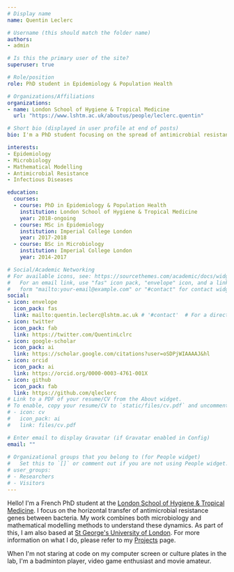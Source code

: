 ```yaml
---
# Display name
name: Quentin Leclerc

# Username (this should match the folder name)
authors:
- admin

# Is this the primary user of the site?
superuser: true

# Role/position
role: PhD student in Epidemiology & Population Health

# Organizations/Affiliations
organizations:
- name: London School of Hygiene & Tropical Medicine
  url: "https://www.lshtm.ac.uk/aboutus/people/leclerc.quentin"

# Short bio (displayed in user profile at end of posts)
bio: I'm a PhD student focusing on the spread of antimicrobial resistance genes between bacteria.

interests:
- Epidemiology
- Microbiology
- Mathematical Modelling
- Antimicrobial Resistance
- Infectious Diseases

education:
  courses:
  - course: PhD in Epidemiology & Population Health
    institution: London School of Hygiene & Tropical Medicine
    year: 2018-ongoing
  - course: MSc in Epidemiology
    institution: Imperial College London
    year: 2017-2018
  - course: BSc in Microbiology
    institution: Imperial College London
    year: 2014-2017

# Social/Academic Networking
# For available icons, see: https://sourcethemes.com/academic/docs/widgets/#icons
#   For an email link, use "fas" icon pack, "envelope" icon, and a link in the
#   form "mailto:your-email@example.com" or "#contact" for contact widget.
social:
- icon: envelope
  icon_pack: fas
  link: mailto:quentin.leclerc@lshtm.ac.uk # '#contact'  # For a direct email link, use "mailto:test@example.org".
- icon: twitter
  icon_pack: fab
  link: https://twitter.com/QuentinLclrc
- icon: google-scholar
  icon_pack: ai
  link: https://scholar.google.com/citations?user=oSDPjWIAAAAJ&hl
- icon: orcid
  icon_pack: ai
  link: https://orcid.org/0000-0003-4761-001X 
- icon: github
  icon_pack: fab
  link: https://github.com/qleclerc
# Link to a PDF of your resume/CV from the About widget.
# To enable, copy your resume/CV to `static/files/cv.pdf` and uncomment the lines below.  
# - icon: cv
#   icon_pack: ai
#   link: files/cv.pdf

# Enter email to display Gravatar (if Gravatar enabled in Config)
email: ""
  
# Organizational groups that you belong to (for People widget)
#   Set this to `[]` or comment out if you are not using People widget.  
# user_groups:
# - Researchers
# - Visitors
---
```


Hello! I'm a French PhD student at the [London School of Hygiene & Tropical Medicine](https://www.lshtm.ac.uk/). I focus on the horizontal transfer of antimicrobial resistance genes between bacteria. My work combines both microbiology and mathematical modelling methods to understand these dynamics. As part of this, I am also based at [St George's University of London](https://www.sgul.ac.uk/). For more information on what I do, please refer to my [Projects](/projects/) page.

When I'm not staring at code on my computer screen or culture plates in the lab, I'm a badminton player, video game enthusiast and movie amateur.
